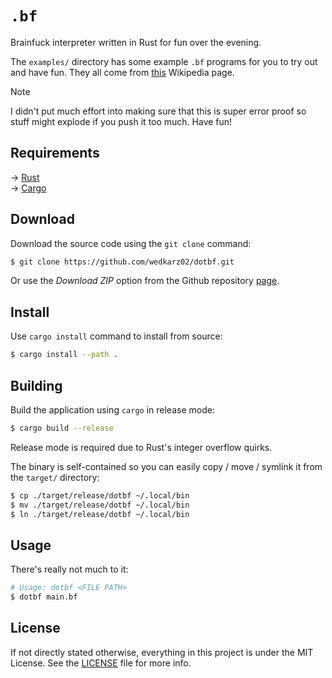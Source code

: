 <h1><code>.bf</code></h1>

Brainfuck interpreter written in Rust for fun over the evening.

The ```examples/``` directory has some example ```.bf``` programs for you to try out and have fun. They all come from [this](https://en.wikipedia.org/wiki/Brainfuck) Wikipedia page.

> [!NOTE]
> I didn't put much effort into making sure that this is super error proof so stuff might explode if you push it too much. Have fun!

## Requirements

→ [Rust](https://www.rust-lang.org/)\
→ [Cargo](https://doc.rust-lang.org/cargo/)

## Download

Download the source code using the ```git clone``` command:

```bash
$ git clone https://github.com/wedkarz02/dotbf.git
```

Or use the *Download ZIP* option from the Github repository [page](https://github.com/wedkarz02/dotbf.git).

## Install

Use ```cargo install``` command to install from source:

```bash
$ cargo install --path .
```

## Building

Build the application using ```cargo``` in release mode:

```bash
$ cargo build --release
```

Release mode is required due to Rust's integer overflow quirks.

The binary is self-contained so you can easily copy / move / symlink it from the ```target/``` directory:

```bash
$ cp ./target/release/dotbf ~/.local/bin
$ mv ./target/release/dotbf ~/.local/bin
$ ln ./target/release/dotbf ~/.local/bin
```

## Usage

There's really not much to it:

```bash
# Usage: dotbf <FILE PATH>
$ dotbf main.bf
```

## License

If not directly stated otherwise, everything in this project is under the MIT License. See the [LICENSE](https://github.com/wedkarz02/dotbf/blob/main/LICENSE) file for more info.
